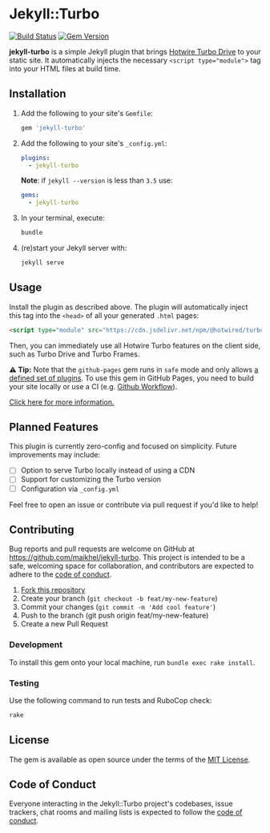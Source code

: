 # Jekyll::Turbo

[![Build Status](https://github.com/maikhel/jekyll-turbo/actions/workflows/main.yml/badge.svg)](https://github.com/maikhel/jekyll-turbo/actions) [![Gem Version](https://badge.fury.io/rb/jekyll-turbo.svg)](https://badge.fury.io/rb/jekyll-turbo)

**jekyll-turbo** is a simple Jekyll plugin that brings [Hotwire Turbo Drive](https://turbo.hotwired.dev/) to your static site. It automatically injects the necessary `<script type="module">` tag into your HTML files at build time.

## Installation

1. Add the following to your site's `Gemfile`:

   ```ruby
   gem 'jekyll-turbo'
   ```

2. Add the following to your site's `_config.yml`:

   ```yml
   plugins:
     - jekyll-turbo
   ```

   **Note**: if `jekyll --version` is less than `3.5` use:

   ```yml
   gems:
     - jekyll-turbo
   ```

3. In your terminal, execute:

   ```bash
   bundle
   ```

4. (re)start your Jekyll server with:

   ```bash
   jekyll serve
   ```

## Usage

Install the plugin as described above.
The plugin will automatically inject this tag into the `<head>` of all your generated `.html` pages:

```HTML
<script type="module" src="https://cdn.jsdelivr.net/npm/@hotwired/turbo@8.0.4/dist/turbo.es2017-esm.js"></script>
```
Then, you can immediately use all Hotwire Turbo features on the client side, such as Turbo Drive and Turbo Frames.

**⚠️ Tip:** Note that the `github-pages` gem runs in `safe` mode and only allows [a defined set of plugins](https://pages.github.com/versions/). To use this gem in GitHub Pages, you need to build your site locally or use a CI (e.g. [Github Workflow](https://help.github.com/en/actions/configuring-and-managing-workflows/configuring-a-workflow)).

[Click here for more information.](https://jekyllrb.com/docs/continuous-integration/github-actions/)

## Planned Features
This plugin is currently zero-config and focused on simplicity. Future improvements may include:

- [ ] Option to serve Turbo locally instead of using a CDN
- [ ] Support for customizing the Turbo version
- [ ] Configuration via `_config.yml`

Feel free to open an issue or contribute via pull request if you'd like to help!

## Contributing

Bug reports and pull requests are welcome on GitHub at https://github.com/maikhel/jekyll-turbo. This project is intended to be a safe, welcoming space for collaboration, and contributors are expected to adhere to the [code of conduct](https://github.com/maikhel/jekyll-turbo/blob/main/CODE_OF_CONDUCT.md).

1. [Fork this repository](https://github.com/maikhel/jekyll-turbo/fork)
2. Create your branch (`git checkout -b feat/my-new-feature`)
3. Commit your changes (`git commit -m 'Add cool feature'`)
4. Push to the branch (git push origin feat/my-new-feature)
5. Create a new Pull Request

### Development

To install this gem onto your local machine, run `bundle exec rake install`.

### Testing

Use the following command to run tests and RuboCop check:

```bash
rake
```

## License

The gem is available as open source under the terms of the [MIT License](https://opensource.org/licenses/MIT).

## Code of Conduct

Everyone interacting in the Jekyll::Turbo project's codebases, issue trackers, chat rooms and mailing lists is expected to follow the [code of conduct](https://github.com/maikhel/jekyll-turbo/blob/main/CODE_OF_CONDUCT.md).
